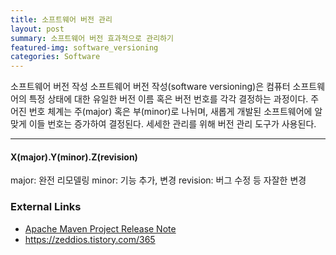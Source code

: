 ```yaml
---
title: 소프트웨어 버전 관리
layout: post
summary: 소프트웨어 버전 효과적으로 관리하기
featured-img: software_versioning
categories: Software
---
```


소프트웨어 버전 작성
소프트웨어 버전 작성(software versioning)은 컴퓨터 소프트웨어의 특정 상태에 대한 유일한 버전 이름 혹은 버전 번호를 각각 결정하는 과정이다.
주어진 번호 체계는 주(major) 혹은 부(minor)로 나뉘며, 새롭게 개발된 소프트웨어에 알맞게 이들 번호는 증가하여 결정된다. 세세한 관리를 위해 버전 관리 도구가 사용된다.

---
#### X(major).Y(minor).Z(revision)

major: 완전 리모델링
minor: 기능 추가, 변경
revision: 버그 수정 등 자잘한 변경

### External Links
- [Apache Maven Project Release Note](http://maven.apache.org/release-notes-all.html)
- <https://zeddios.tistory.com/365>
